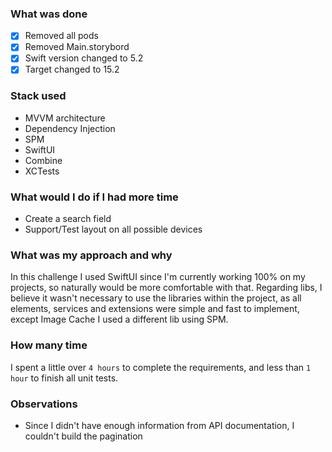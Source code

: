 ### What was done
- [x] Removed all pods
- [x] Removed Main.storybord
- [x] Swift version changed to 5.2
- [x] Target changed to 15.2

### Stack used
- MVVM architecture
- Dependency Injection
- SPM
- SwiftUI
- Combine
- XCTests

### What would I do if I had more time
- Create a search field
- Support/Test layout on all possible devices

### What was my approach and why
In this challenge I used SwiftUI since I'm currently working 100% on my projects, so naturally would be more comfortable with that. Regarding libs, I believe it wasn't necessary to use the libraries within the project, as all elements, services and extensions were simple and fast to implement, except Image Cache I used a different lib using SPM.

### How many time 
I spent a little over `4 hours` to complete the requirements, and less than `1 hour` to finish all unit tests.

### Observations
- Since I didn't have enough information from API documentation, I couldn't build the pagination

